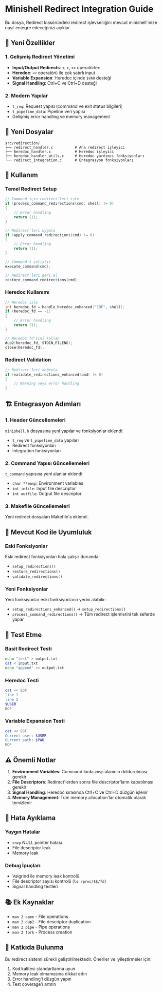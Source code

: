 # Minishell Redirect Integration Guide

Bu dosya, Redirect klasöründeki redirect işlevselliğini mevcut minishell'inize nasıl entegre edeceğinizi açıklar.

## 🚀 Yeni Özellikler

### 1. Gelişmiş Redirect Yönetimi
- **Input/Output Redirects**: `<`, `>`, `>>` operatörleri
- **Heredoc**: `<<` operatörü ile çok satırlı input
- **Variable Expansion**: Heredoc içinde `$VAR` desteği
- **Signal Handling**: Ctrl+C ve Ctrl+D desteği

### 2. Modern Yapılar
- `t_req`: Request yapısı (command ve exit status bilgileri)
- `t_pipeline_data`: Pipeline veri yapısı
- Gelişmiş error handling ve memory management

## 📁 Yeni Dosyalar

```
src/redirection/
├── redirect_handler.c          # Ana redirect işleyici
├── heredoc_handler.c           # Heredoc işleyici
├── heredoc_handler_utils.c     # Heredoc yardımcı fonksiyonları
└── redirect_integration.c      # Entegrasyon fonksiyonları
```

## 🔧 Kullanım

### Temel Redirect Setup

```c
// Command için redirect'leri işle
if (process_command_redirections(cmd, shell) != 0)
{
    // Error handling
    return (1);
}

// Redirect'leri uygula
if (apply_command_redirections(cmd) != 0)
{
    // Error handling
    return (1);
}

// Command'i çalıştır
execute_command(cmd);

// Redirect'leri geri al
restore_command_redirections(cmd);
```

### Heredoc Kullanımı

```c
// Heredoc işle
int heredoc_fd = handle_heredoc_enhanced("EOF", shell);
if (heredoc_fd == -1)
{
    // Error handling
    return (1);
}

// Heredoc fd'sini kullan
dup2(heredoc_fd, STDIN_FILENO);
close(heredoc_fd);
```

### Redirect Validation

```c
// Redirect'leri doğrula
if (validate_redirections_enhanced(cmd) != 0)
{
    // Warning veya error handling
}
```

## 🏗️ Entegrasyon Adımları

### 1. Header Güncellemeleri
`minishell.h` dosyasına yeni yapılar ve fonksiyonlar eklendi:
- `t_req` ve `t_pipeline_data` yapıları
- Redirect fonksiyonları
- Integration fonksiyonları

### 2. Command Yapısı Güncellemeleri
`t_command` yapısına yeni alanlar eklendi:
- `char **envp`: Environment variables
- `int infile`: Input file descriptor
- `int outfile`: Output file descriptor

### 3. Makefile Güncellemeleri
Yeni redirect dosyaları Makefile'a eklendi.

## 🔄 Mevcut Kod ile Uyumluluk

### Eski Fonksiyonlar
Eski redirect fonksiyonları hala çalışır durumda:
- `setup_redirections()`
- `restore_redirections()`
- `validate_redirections()`

### Yeni Fonksiyonlar
Yeni fonksiyonlar eski fonksiyonların yerini alabilir:
- `setup_redirections_enhanced()` → `setup_redirections()`
- `process_command_redirections()` → Tüm redirect işlemlerini tek seferde yapar

## 🧪 Test Etme

### Basit Redirect Testi
```bash
echo "test" > output.txt
cat < input.txt
echo "append" >> output.txt
```

### Heredoc Testi
```bash
cat << EOF
line 1
line 2
$USER
EOF
```

### Variable Expansion Testi
```bash
cat << EOF
Current user: $USER
Current path: $PWD
EOF
```

## ⚠️ Önemli Notlar

1. **Environment Variables**: Command'larda `envp` alanının doldurulması gerekir
2. **File Descriptors**: Redirect'lerden sonra file descriptor'ların kapatılması gerekir
3. **Signal Handling**: Heredoc sırasında Ctrl+C ve Ctrl+D düzgün işlenir
4. **Memory Management**: Tüm memory allocation'lar otomatik olarak temizlenir

## 🐛 Hata Ayıklama

### Yaygın Hatalar
- `envp` NULL pointer hatası
- File descriptor leak
- Memory leak

### Debug İpuçları
- Valgrind ile memory leak kontrolü
- File descriptor sayısı kontrolü (`ls /proc/$$/fd`)
- Signal handling testleri

## 📚 Ek Kaynaklar

- `man 2 open` - File operations
- `man 2 dup2` - File descriptor duplication
- `man 2 pipe` - Pipe operations
- `man 2 fork` - Process creation

## 🤝 Katkıda Bulunma

Bu redirect sistemi sürekli geliştirilmektedir. Öneriler ve iyileştirmeler için:
1. Kod kalitesi standartlarına uyun
2. Memory leak olmamasına dikkat edin
3. Error handling'i düzgün yapın
4. Test coverage'ı artırın
